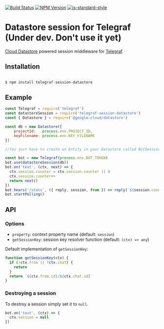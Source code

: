[![Build Status](https://img.shields.io/travis/rodrigosalinas/telegraf-session-datastore.svg?branch=master&style=flat-square)](https://travis-ci.org/rodrigosalinas/telegraf-session-datastore)
[![NPM Version](https://img.shields.io/npm/v/telegraf-session-datastore.svg?style=flat-square)](https://www.npmjs.com/package/telegraf-session-datastore)
[![js-standard-style](https://img.shields.io/badge/code%20style-standard-brightgreen.svg?style=flat-square)](http://standardjs.com/)

# Datastore session for Telegraf (Under dev. Don't use it yet)

[Cloud Datastore](https://cloud.google.com/datastore) powered session middleware for [Telegraf](https://github.com/telegraf/telegraf).

## Installation

```js

$ npm install telegraf-session-datastore

```

## Example

```js
const Telegraf = require('telegraf')
const datastoreSession = require('telegraf-session-datastore')
const { Datastore } = require('@google-cloud/datastore')

const db = new Datastore({
    projectId:   process.env.PROJECT_ID,
    keyFilename: process.env.KEY_FILENAME
})

//You just have to create an Entity in your Datastore called BotSessions with two properties: 'key' (type string) and 'sessionValues' (type text)

const bot = new Telegraf(process.env.BOT_TOKEN)
bot.use(datastoreSession(db))
bot.on('text', (ctx, next) => {
  ctx.session.counter = ctx.session.counter || 0
  ctx.session.counter++
  return next()
})
bot.hears('/stats', ({ reply, session, from }) => reply(`${session.counter} messages from ${from.username}`))
bot.startPolling()

```

## API

### Options

* `property`: context property name (default: `session`)
* `getSessionKey`: session key resolver function (default: `(ctx) => any`)

Default implementation of `getSessionKey`:

```js
function getSessionKey(ctx) {
  if (!ctx.from || !ctx.chat) {
    return
  }
  return `${ctx.from.id}/${ctx.chat.id}`
}
```

### Destroying a session

To destroy a session simply set it to `null`.

```js
bot.on('text', (ctx) => {
  ctx.session = null
})

```
